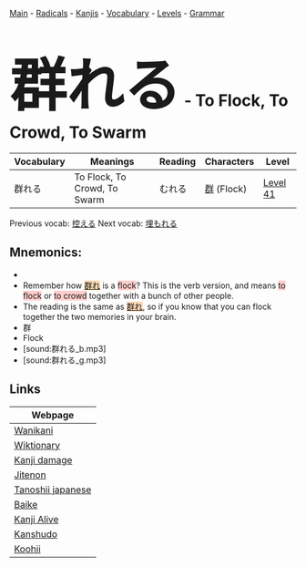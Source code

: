<style> bigfont {font-size: 100px}</style>
[Main](../README.md) -
[Radicals](../radicals.md) -
[Kanjis](../kanjis.md) -
[Vocabulary](../vocabulary.md) -
[Levels](../levels.md) -
[Grammar](../grammar.md)
# <bigfont> 群れる</bigfont> - To Flock, To Crowd, To Swarm 

| Vocabulary | Meanings | Reading | Characters | Level |
| --- | --- | --- | --- | --- |
| 群れる | To Flock, To Crowd, To Swarm | むれる |  [群](../kanjis/群.md) (Flock) | [Level 41](../levels/wk_level41.md) |

Previous vocab: [控える](控える.md) Next vocab: [埋もれる](埋もれる.md) 

## Mnemonics:

* 
* Remember how <span style="background-color:#fed8b1"> [群れ](https://jisho.org/search/群れ)</span> is a <span style="background-color:#ffcccb"> flock</span>? This is the verb version, and means <span style="background-color:#ffcccb"> to flock</span> or <span style="background-color:#ffcccb"> to crowd</span> together with a bunch of other people.
* The reading is the same as <span style="background-color:#fed8b1"> [群れ](https://jisho.org/search/群れ)</span>, so if you know that you can flock together the two memories in your brain.
* 群
* Flock
* [sound:群れる_b.mp3]
* [sound:群れる_g.mp3]


## Links 

| Webpage |
| --- |
| [Wanikani          ](https://www.wanikani.com/kanji/群れる) |
| [Wiktionary        ](https://en.wiktionary.org/wiki/群れる) |
| [Kanji damage      ](http://www.kanjidamage.com/kanji/search?utf8=✓&q=群れる) |
| [Jitenon           ](https://jitenon.com/kanji/群れる) |
| [Tanoshii japanese ](https://www.tanoshiijapanese.com/dictionary/kanji.cfm?k=群れる) |
| [Baike             ](https://baike.baidu.com/item/群れる) |
| [Kanji Alive       ](https://app.kanjialive.com/群れる) |
| [Kanshudo          ](https://www.kanshudo.com/searchmn?q=群れる) |
| [Koohii            ](https://kanji.koohii.com/study/kanji/群れる) |
